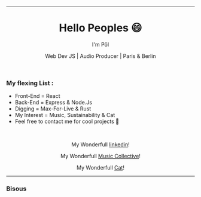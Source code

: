 <hr>
<h1 align="center"> Hello Peoples 😄 </h1>

<p align="center">I'm Pōl</p>
<p align="center">Web Dev JS | Audio Producer | Paris & Berlin</p>
<br />
<h3>     My flexing List :</h3>
<ul>
  <li>Front-End = React</li>
  <li>Back-End = Express & Node.Js</li>
  <li>Digging = Max-For-Live & Rust</li>
  <li>My Interest = Music, Sustainability & Cat</li>
  <li>Feel free to contact me for cool projects 💛</li>
</ul>

<br />
<p align="center">My Wonderfull <a href="https://www.linkedin.com/in/pol-seznec-5aba94a0/">linkedin</a>!</p>
<p align="center">My Wonderfull <a href="https://www.facebook.com/Klangangriff">Music Collective</a>!</p>
<p align="center">My Wonderfull <a href="https://catsynth.netlify.app/png/PititChat.jpg">Cat</a>!</p>
<hr>
<h3>Bisous</h3>
